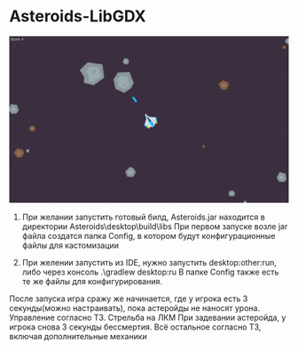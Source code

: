 # Asteroids-LibGDX
![img.png](img.png)

1. При желании запустить готовый билд, Asteroids.jar находится в директории Asteroids\desktop\build\libs
При первом запуске возле jar файла создатся папка Config, в котором будут конфигурационные файлы для кастомизации

2. При желении запустить из IDE, нужно запустить desktop:other:run, либо через консоль  .\gradlew desktop:ru
В папке Config также есть те же файлы для конфигурирования.

После запуска игра сражу же начинается, где у игрока есть 3 секунды(можно настраивать), пока астеройды не наносят урона.
Управление согласно ТЗ. Стрельба на ЛКМ
При задевании астеройда, у игрока снова 3 секунды бессмертия.
Всё остальное согласно ТЗ, включая дополнительные механики